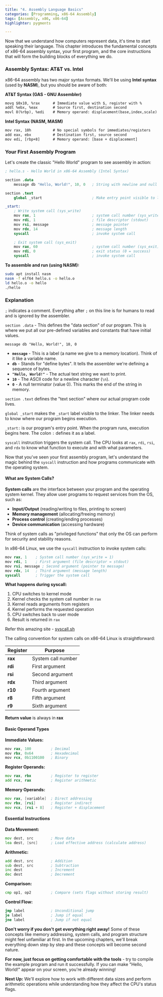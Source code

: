 ```yaml
---
title: "4. Assembly Language Basics"
categories: [Programming, x86-64 Assembly]
tags: [Assembly, x86, x86-64]
highlighter: pygments

---
```



Now that we understand how computers represent data, it's time to start speaking their language. This chapter introduces the fundamental concepts of x86-64 assembly syntax, your first program, and the core instructions that will form the building blocks of everything we do.

### Assembly Syntax: AT&T vs. Intel

x86-64 assembly has two major syntax formats. We'll be using **Intel syntax** (used by **NASM**), but you should be aware of both:

**AT&T Syntax (GAS - GNU Assembler)**

```txt
movq $0x10, %rax      # Immediate value with $, register with %
addl %ebx, %eax       # Source first, destination second
movl 8(%rbp), %edi    # Memory operand: displacement(base,index,scale)
```

**Intel Syntax (NASM, MASM)**

```txt
mov rax, 10h          # No special symbols for immediates/registers
add eax, ebx          # Destination first, source second  
mov edi, [rbp+8]      # Memory operand: [base + displacement]
```

### Your First Assembly Program

Let's create the classic "Hello World" program to see assembly in action:

```s
; hello.s - Hello World in x86-64 Assembly (Intel Syntax)

section .data
    message db "Hello, World!", 10, 0   ; String with newline and null terminator

section .text
    global _start                       ; Make entry point visible to linker

_start:
    ; Write system call (sys_write)
    mov rax, 1                          ; system call number (sys_write)
    mov rdi, 1                          ; file descriptor (stdout)
    mov rsi, message                    ; message pointer
    mov rdx, 14                         ; message length
    syscall                             ; invoke system call

    ; Exit system call (sys_exit)
    mov rax, 60                         ; system call number (sys_exit)
    mov rdi, 0                          ; exit status (0 = success)
    syscall                             ; invoke system call
```

**To assemble and run (using NASM):**

```bash
sudo apt install nasm
nasm -f elf64 hello.s -o hello.o
ld hello.o -o hello
./hello
```


### Explanation


`;` indicates a comment. Everything after `;` on this line is for humans to read and is ignored by the assembler.

`section .data` - This defines the "data section" of our program. This is where we put all our pre-defined variables and constants that have initial values.

`message db "Hello, World!", 10, 0`
- **`message`** - This is a label (a name we give to a memory location). Think of it like a variable name.
- **`db`** - Stands for "define bytes". It tells the assembler we're defining a sequence of bytes.
- **`"Hello, World!"`** - The actual text string we want to print.
- **`10`** - The ASCII code for a newline character (`\n`).
- **`0`** - A null terminator (value 0). This marks the end of the string in memory.

`section .text` defines the "text section" where our actual program code lives.

`global _start` makes the `_start` label visible to the linker. The linker needs to know where our program begins execution.

`_start:` is our program's entry point. When the program runs, execution 
begins here. The colon `:` defines it as a label.

`syscall` instruction triggers the system call. The CPU looks at `rax`, `rdi`, `rsi`, and `rdx` to know what function to execute and with what parameters.

Now that you've seen your first assembly program, let's understand the magic behind the `syscall` instruction and how programs communicate with the operating system.

#### What are System Calls?

**System calls** are the interface between your program and the operating system kernel. They allow user programs to request services from the OS, such as:

- **Input/Output** (reading/writing to files, printing to screen)
- **Memory management** (allocating/freeing memory)
- **Process control** (creating/ending processes)
- **Device communication** (accessing hardware)

Think of system calls as "privileged functions" that only the OS can perform for security and stability reasons.

In x86-64 Linux, we use the `syscall` instruction to invoke system calls:

```s
mov rax, 1    ; System call number (sys_write = 1)
mov rdi, 1    ; First argument (file descriptor = stdout)
mov rsi, message ; Second argument (pointer to message)
mov rdx, 14   ; Third argument (message length)
syscall       ; Trigger the system call
```

**What happens during syscall:**

1. CPU switches to kernel mode
2. Kernel checks the system call number in `rax`
3. Kernel reads arguments from registers
4. Kernel performs the requested operation
5. CPU switches back to user mode
6. Result is returned in `rax`

Refer this amazing site - [syscall.sh](https://syscall.sh/)

The calling convention for system calls on x86-64 Linux is straightforward:

|Register|Purpose|
|---|---|
|**rax**|System call number|
|**rdi**|First argument|
|**rsi**|Second argument|
|**rdx**|Third argument|
|**r10**|Fourth argument|
|**r8**|Fifth argument|
|**r9**|Sixth argument|

**Return value** is always in **rax**

#### Basic Operand Types

**Immediate Values:**

```s
mov rax, 100         ; Decimal
mov rbx, 0x64        ; Hexadecimal  
mov rcx, 0b1100100   ; Binary
```

**Register Operands:**

```asm
mov rax, rbx         ; Register to register
add rcx, rax         ; Register arithmetic
```

**Memory Operands:**

```asm
mov rax, [variable]  ; Direct addressing
mov rbx, [rsi]       ; Register indirect
mov rcx, [rsi + 8]   ; Register + displacement
```

#### Essential Instructions

**Data Movement:**

```asm
mov dest, src        ; Move data
lea dest, [src]      ; Load effective address (calculate address)
```

**Arithmetic:**

```asm
add dest, src        ; Addition
sub dest, src        ; Subtraction
inc dest             ; Increment
dec dest             ; Decrement
```

**Comparison:**

```asm
cmp op1, op2         ; Compare (sets flags without storing result)
```

**Control Flow:**

```asm
jmp label            ; Unconditional jump
je label             ; Jump if equal
jne label            ; Jump if not equal
```

**Don't worry if you don't get everything right away!** Some of these concepts like memory addressing, system calls, and program structure might feel unfamiliar at first. In the upcoming chapters, we'll break everything down step by step and these concepts will become second nature.

**For now, just focus on getting comfortable with the tools** - try to compile the example program and run it successfully. If you can make "Hello, World!" appear on your screen, you're already winning!

**Next Up:** We'll explore how to work with different data sizes and perform arithmetic operations while understanding how they affect the CPU's status flags.

